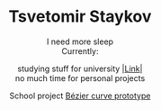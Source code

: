 <div align="center">
<h1>Tsvetomir Staykov</h1>
I need more sleep
  <br>
Currently: 
  
  studying stuff for university |[Link](https://github.com/eGuardianDev/University-Work)| <br>
  no much time for personal projects

  School project [Bézier curve prototype](https://www.eguardian.dev/CAGD/)
  

</div>
